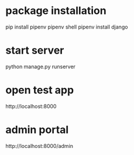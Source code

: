 # package installation 
pip install pipenv
pipenv shell
pipenv install django

# start server
python manage.py runserver

# open test app
http://localhost:8000

# admin portal
http://localhost:8000/admin
